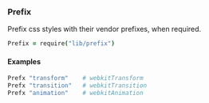 ### Prefix

Prefix css styles with their vendor prefixes, when required.

```coffee
Prefix = require("lib/prefix")
```

#### Examples

```coffee
Prefx "transform"    # webkitTransform
Prefx "transition"   # webkitTransition
Prefx "animation"    # webkitAnimation
```
